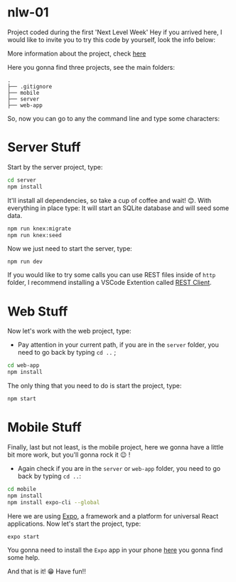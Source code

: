# nlw-01
Project coded during the first 'Next Level Week'
Hey if you arrived here, I would like to invite you to try this code by yourself, look the info below:

More information about the project, check [here](https://nextlevelweek.com/)

Here you gonna find three projects, see the main folders:

```file
.
├── .gitignore
├── mobile
├── server
├── web-app
``` 

So, now you can go to any the command  line and type some characters:
# Server Stuff
Start by the server project, type:
```bash
cd server
npm install
```
It'll install all dependencies, so take a cup of coffee and wait! 😊.
With everything in place type:
It will start an SQLite database and will seed some data.
```bash
npm run knex:migrate
npm run knex:seed
```
Now we just need to start the server, type:
```base
npm run dev
```
If you would like to try some calls you can use REST files inside of `http` folder, I recommend installing a VSCode Extention called [REST Client](https://github.com/Huachao/vscode-restclient.git).

# Web Stuff
Now let's work with the web project, type:
- Pay attention in your current path, if you are in the `server` folder, you need to go back by typing `cd ..` ;
```bash
cd web-app
npm install
```
The only thing that you need to do is start the project, type:
```bash
npm start
```

# Mobile Stuff
Finally, last but not least, is the mobile project, here we gonna have a little bit more work, but you'll gonna rock it 😉 !
- Again check if you are in the `server` or `web-app` folder, you need to go back by typing `cd ..`:
```bash
cd mobile
npm install
npm install expo-cli --global
```
Here we are using [Expo](https://expo.io/), a framework and a platform for universal React applications.
Now let's start the project, type:
```bash
expo start
```
You gonna need to install the `Expo` app in your phone [here](https://expo.io/learn) you gonna find some help.

And that is it! 😁
Have fun!!
